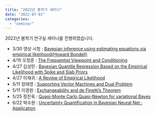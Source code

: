 ```yaml
---
title: "2022년 봄학기 세미나"
date: "2022-07-01"
categories:
  - "seminar"
---
```


2022년 봄학기 연구실 세미나를 진행하였습니다.

*   3/30 영상 시청 : [Bayesian inference using estimating equations via empirical likelihood(Howard Bondell)](https://www.youtube.com/watch?v=_Mbhnpi84HQ)
*   4/15 오정훈 : [The Frequentist Viewpoint and Conditioning](https://snubayes.org/wp-content/uploads/2022/04/2022_4_13.pdf)
*   4/27 김성민 : [Bayesian Quantile Regression Based on the Empirical Likelihood with Spike and Slab Priors](https://snubayes.org/wp-content/uploads/2022/04/2022q1_bqr-el.pdf)
*   4/27 이재귀 : [A Review of Empirical Likelihood](https://snubayes.org/wp-content/uploads/2022/04/a-review-of-empirical-likelihood.pdf)
*   5/11 장태영 : [Supporting Vector Machines and Dual Problem](https://snubayes.org/wp-content/uploads/2022/05/seminar_svm_dual.pdf)
*   5/11 이경원 : [Exchangeability and de Finetti’s Theorem](https://snubayes.org/wp-content/uploads/2022/05/2022q1_definetti-1.pdf)
*   5/25 정진욱 : [Quasi-Monte Carlo Quasi-Newton for variational Bayes](https://snubayes.org/wp-content/uploads/2022/05/presentationjjw_quasi.pdf)
*   6/22 박수원 : [Uncertainty Quantification in Bayesian Neural Net : Application](https://snubayes.org/wp-content/uploads/2022/09/uq_dcnn.pdf)